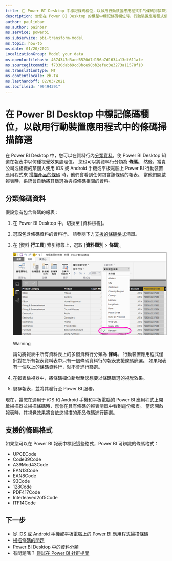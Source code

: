 ```yaml
---
title: 在 Power BI Desktop 中標記條碼欄位，以啟用行動裝置應用程式中的條碼掃描篩選
description: 當您在 Power BI Desktop 的模型中標記條碼欄位時，行動裝置應用程式使用者可以掃描條碼，以在其 iOS 和 Android 手機和平板電腦上取得篩選的資料。
author: paulinbar
ms.author: painbar
ms.service: powerbi
ms.subservice: pbi-transform-model
ms.topic: how-to
ms.date: 01/20/2021
LocalizationGroup: Model your data
ms.openlocfilehash: 4674347d3acd6520d7d156a7d1634a13df611afe
ms.sourcegitcommit: f7330dabb9cd8bce90bb2efec3e3273a11578f10
ms.translationtype: MT
ms.contentlocale: zh-TW
ms.lasthandoff: 02/03/2021
ms.locfileid: "99494391"
---
```

# <a name="tag-barcode-fields-in-power-bi-desktop-to-enable-barcode-scan-filtering-in-the-mobile-apps"></a>在 Power BI Desktop 中標記條碼欄位，以啟用行動裝置應用程式中的條碼掃描篩選

在 Power BI Desktop 中，您可以在資料行內[分類資料](desktop-data-categorization.md)，使 Power BI Desktop 知道在報表中以何種視覺效果處理值。 您也可以將資料行分類為 **條碼**。 然後，當貴公司或組織的某個人使用 iOS 或 Android 手機或平板電腦上 Power BI 行動裝置應用程式來 [掃描產品的條碼](../consumer/mobile/mobile-apps-scan-barcode-iphone.md) 時，他們會看到任何包含該條碼的報表。 當他們開啟報表時，系統會自動將其篩選為與該條碼相關的資料。

## <a name="categorize-barcode-data"></a>分類條碼資料

假設您有包含條碼的報表： 

1. 在 Power BI Desktop 中，切換至 [資料檢視]。
2. 選取包含條碼資料的資料行。 請參閱下方[支援的條碼格式](#supported-barcode-formats)清單。
3. 在 [資料 **行工具**] 索引標籤上，選取 [**資料類別**  >  **條碼**]。
   
    ![資料類別清單](media/desktop-mobile-barcodes/power-bi-desktop-barcode.png)

    >[!WARNING]
    >請勿將報表中所有資料表上的多個資料行分類為 **條碼**。 行動裝置應用程式僅針對在所有報表資料表中只有一個條碼資料行的報表支援條碼篩選。 如果報表有一個以上的條碼資料行，就不會進行篩選。

4. 在報表檢視器中，將條碼欄位新增至您想要以條碼篩選的視覺效果。
5. 儲存報表，並將其發行至 Power BI 服務。

現在，當您在適用于 iOS 和 Android 手機和平板電腦的 Power BI 應用程式上開啟掃描器並掃描條碼時，您會在具有條碼的報表清單中看到這份報表。 當您開啟報表時，其視覺效果將會依您掃描的產品條碼進行篩選。

## <a name="supported-barcode-formats"></a>支援的條碼格式
如果您可以在 Power BI 報表中標記這些格式，Power BI 可辨識的條碼格式： 

* UPCECode 
* Code39Code  
* A39Mod43Code 
* EAN13Code 
* EAN8Code  
* 93Code  
* 128Code 
* PDF417Code 
* Interleaved2of5Code 
* ITF14Code 

## <a name="next-steps"></a>下一步
* [從 iOS 或 Android 手機或平板電腦上的 Power BI 應用程式掃描條碼](../consumer/mobile/mobile-apps-scan-barcode-iphone.md)
* [掃描條碼的問題](../consumer/mobile/mobile-apps-scan-barcode-iphone.md#issues-with-scanning-a-barcode)
* [Power BI Desktop 中的資料分類](desktop-data-categorization.md)  
* 有問題嗎？ [嘗試在 Power BI 社群提問](https://community.powerbi.com/)
